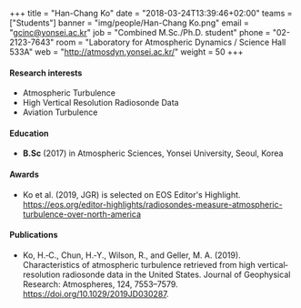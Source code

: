 ﻿+++
title = "Han-Chang Ko"
date = "2018-03-24T13:39:46+02:00"
teams = ["Students"]
banner = "img/people/Han-Chang Ko.png"
email = "gcinc@yonsei.ac.kr"
job = "Combined M.Sc./Ph.D. student"
phone = "02-2123-7643"
room = "Laboratory for Atmospheric Dynamics / Science Hall 533A"
web = "http://atmosdyn.yonsei.ac.kr/"
weight = 50
+++

#### Research interests
+ Atmospheric Turbulence
+ High Vertical Resolution Radiosonde Data
+ Aviation Turbulence

#### Education
 + **B.Sc** (2017) in Atmospheric Sciences, Yonsei University, Seoul, Korea

#### Awards
+ Ko et al. (2019, JGR) is selected on EOS Editor's Highlight. https://eos.org/editor-highlights/radiosondes-measure-atmospheric-turbulence-over-north-america

#### Publications
+ Ko, H.‐C., Chun, H.‐Y., Wilson, R., and Geller, M. A. (2019). Characteristics of atmospheric turbulence retrieved from high vertical‐resolution radiosonde data in the United States. Journal of Geophysical Research: Atmospheres, 124, 7553–7579. https://doi.org/10.1029/2019JD030287.
